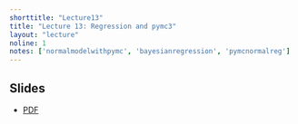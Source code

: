 ```yaml
---
shorttitle: "Lecture13"
title: "Lecture 13: Regression and pymc3"
layout: "lecture"
noline: 1
notes: ['normalmodelwithpymc', 'bayesianregression', 'pymcnormalreg']
---
```


## Slides

- [PDF](../slides/lecture13.pdf)
